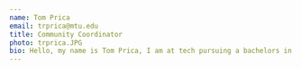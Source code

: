 ```yaml
---
name: Tom Prica
email: trprica@mtu.edu
title: Community Coordinator
photo: trprica.JPG
bio: Hello, my name is Tom Prica, I am at tech pursuing a bachelors in electrical engineering technology and a minor in industrial controls and data acquisition. At school I work as a lab assistant for the EET department where I get to help facilitate hands on learning with electronics and industry software. Outside of school I enjoy volleyball, swimming, and disassembling stuff without knowing how to put it back together.
---
```

